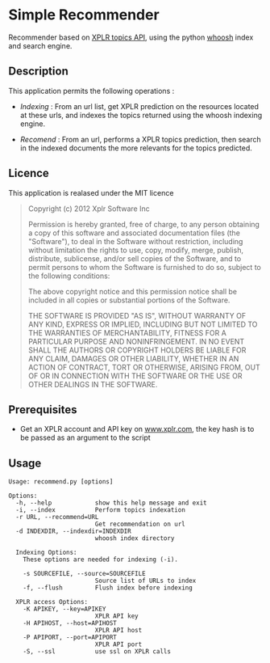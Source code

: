 Simple Recommender
==================

Recommender based on [XPLR topics API](https://xplr.com/developers/), using the python [whoosh](https://bitbucket.org/mchaput/whoosh/wiki/Home) index and search engine.

Description
-----------

This application permits the following operations :

* *Indexing* : From an url list, get XPLR prediction on the resources located at these
urls, and indexes the topics returned using the whoosh indexing engine.

* *Recomend* : From an url, performs a XPLR topics prediction, then search in the indexed
documents the more relevants for the topics predicted.

Licence 
-------

This application is realased under the MIT licence

> 
> Copyright (c) 2012 Xplr Software Inc
> 
> Permission is hereby granted, free of charge, to any person obtaining a copy of this software and associated documentation files (the "Software"), to deal in the Software without restriction, including without limitation the rights to use, copy, modify, merge, publish, distribute, sublicense, and/or sell copies of the Software, and to permit persons to whom the Software is furnished to do so, subject to the following conditions:
> 
> The above copyright notice and this permission notice shall be included in all copies or substantial portions of the Software.
> 
> THE SOFTWARE IS PROVIDED "AS IS", WITHOUT WARRANTY OF ANY KIND, EXPRESS OR IMPLIED, INCLUDING BUT NOT LIMITED TO THE WARRANTIES OF MERCHANTABILITY, FITNESS FOR A PARTICULAR PURPOSE AND NONINFRINGEMENT. IN NO EVENT SHALL THE AUTHORS OR COPYRIGHT HOLDERS BE LIABLE FOR ANY CLAIM, DAMAGES OR OTHER LIABILITY, WHETHER IN AN ACTION OF CONTRACT, TORT OR OTHERWISE, ARISING FROM, OUT OF OR IN CONNECTION WITH THE SOFTWARE OR THE USE OR OTHER DEALINGS IN THE SOFTWARE.
> 

Prerequisites
-------------

- Get an XPLR account and API key on www.xplr.com, the key hash is to be passed as an argument to the script

Usage
-----

    Usage: recommend.py [options] 
    
    Options:
      -h, --help            show this help message and exit
      -i, --index           Perform topics indexation
      -r URL, --recommend=URL
                            Get recommendation on url
      -d INDEXDIR, --indexdir=INDEXDIR
                            whoosh index directory
    
      Indexing Options:
        These options are needed for indexing (-i).
    
        -s SOURCEFILE, --source=SOURCEFILE
                            Source list of URLs to index
        -f, --flush         Flush index before indexing
    
      XPLR access Options:
        -K APIKEY, --key=APIKEY
                            XPLR API key
        -H APIHOST, --host=APIHOST
                            XPLR API host
        -P APIPORT, --port=APIPORT
                            XPLR API port
        -S, --ssl           use ssl on XPLR calls

